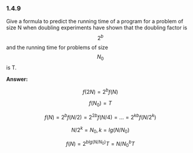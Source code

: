 ### 1.4.9

Give a formula to predict the running time of a program for a problem of size N when doubling experiments have shown that the doubling factor is $$2^b$$ and the running time for problems of size $$N_0$$ is T.



**Answer:**

$$f(2N) =  2^bf(N)$$

$$f(N_0) = T$$ 



$$f(N) = 2^bf(N/2) = 2^{2b}f(N/4)=... = 2^{kb}f(N/2^k) $$

$$N/2^k = N_0, k = lg(N/N_0)$$

$$f(N) = 2^{blg(N/N_0)}T = N/N_0^bT$$
